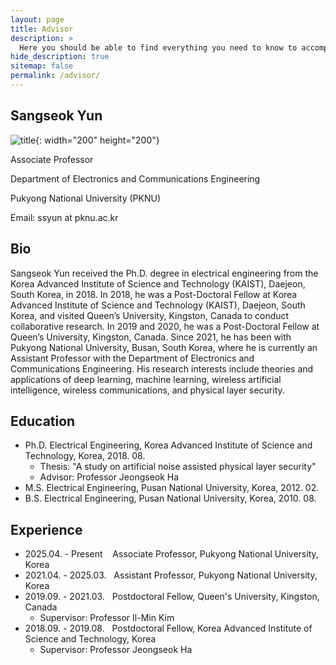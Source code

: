 ```yaml
---
layout: page
title: Advisor
description: >
  Here you should be able to find everything you need to know to accomplish the most common tasks when blogging with Hydejack.
hide_description: true
sitemap: false
permalink: /advisor/
---
```


<!-- Here you should be able to find everything you need to know to accomplish the most common tasks when blogging with Hydejack.
Should you think something is missing, [please let me know](mailto:mail@qwtel.com).
Should you discover a mistake in the docs (or a bug in general) feel free to [open an issue](https://github.com/hydecorp/hydejack/issues) on GitHub.

While this manual tries to be beginner-friendly, as a user of Jekyll it is assumed that you are comfortable running shell commands and editing text files.
{:.note} -->


## Sangseok Yun

![title](https://upload.wikimedia.org/wikipedia/commons/thumb/9/95/Font_Awesome_5_brands_github.svg/330px-Font_Awesome_5_brands_github.svg.png){: width="200" height="200"}

Associate Professor

Department of Electronics and Communications Engineering

Pukyong National University (PKNU)

Email: ssyun at pknu.ac.kr 


## Bio

Sangseok Yun received the Ph.D. degree in electrical engineering from the Korea Advanced Institute of Science and Technology (KAIST), Daejeon, South Korea, in 2018. In 2018, he was a Post-Doctoral Fellow at Korea Advanced Institute of Science and Technology (KAIST), Daejeon, South Korea, and visited Queen’s University, Kingston, Canada to conduct collaborative research. In 2019 and 2020, he was a Post-Doctoral Fellow at Queen’s University, Kingston, Canada. Since 2021, he has been with Pukyong National University, Busan, South Korea, where he is currently an Assistant Professor with the Department of Electronics and Communications Engineering. His research interests include theories and applications of deep learning, machine learning, wireless artificial intelligence, wireless communications, and physical layer security.


## Education

* Ph.D. Electrical Engineering, Korea Advanced Institute of Science and Technology, Korea, 2018. 08.
  - Thesis: "A study on artificial noise assisted physical layer security"
  - Advisor: Professor Jeongseok Ha
* M.S. Electrical Engineering, Pusan National University, Korea, 2012. 02.
* B.S. Electrical Engineering, Pusan National University, Korea, 2010. 08.


## Experience

* 2025.04. - Present &nbsp;&nbsp; Associate Professor, Pukyong National University, Korea
* 2021.04. - 2025.03. &nbsp; Assistant Professor, Pukyong National University, Korea
* 2019.09. - 2021.03. &nbsp; Postdoctoral Fellow, Queen's University, Kingston, Canada
  - Supervisor: Professor Il-Min Kim
* 2018.09. - 2019.08. &nbsp; Postdoctoral Fellow, Korea Advanced Institute of Science and Technology, Korea
  - Supervisor: Professor Jeongseok Ha